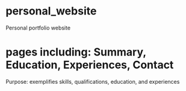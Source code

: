 # personal_website
Personal portfolio website

# pages including: Summary, Education, Experiences, Contact 

Purpose: exemplifies skills, qualifications, education, and experiences

